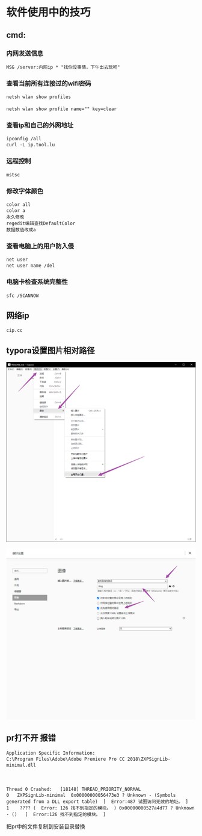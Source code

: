 # 软件使用中的技巧



## cmd:

### 内网发送信息

```
MSG /server:内网ip * "找你没事情，下午出去玩吧"
```

### 查看当前所有连接过的wifi密码

```
netsh wlan show profiles

netsh wlan show profile name="" key=clear
```

### 查看ip和自己的外网地址

```
ipconfig /all
curl -L ip.tool.lu
```

### 远程控制

```
mstsc
```

### 修改字体颜色

```
color all
color a
永久修改
regedit编辑查找DefaultColor
数据数值改成a
```

### 查看电脑上的用户防入侵

```
net user
net user name /del
```

### 电脑卡检查系统完整性

```
sfc /SCANNOW
```



## 网络ip

```
cip.cc
```



## typora设置图片相对路径

![image-20230408172522710](img/image-20230408172522710.png)



![image-20230408173829879](img/image-20230408173829879.png)





## pr打不开 报错

```
Application Specific Information:
C:\Program Files\Adobe\Adobe Premiere Pro CC 2018\ZXPSignLib-minimal.dll



Thread 0 Crashed:	[18148]	THREAD_PRIORITY_NORMAL
0	ZXPSignLib-minimal  0x00000000056473e3 ? Unknown - (Symbols generated from a DLL export table)	[  Error:487 试图访问无效的地址。 ]
1	 ???? (  Error: 126 找不到指定的模块。 ) 0x00000000527a4d77 ? Unknown - ()	[  Error:126 找不到指定的模块。 ]
```

把pr中的文件复制到安装目录替换